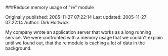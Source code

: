 ###Reduce memory usage of "re" module

Originally published: 2005-11-27 07:22:14
Last updated: 2005-11-27 07:22:14
Author: Dirk Holtwick

My company wrote an application server that works as a long running service. We were confronted with a memory usage that we couldn't explain until we found out, that the re module is caching a lot of data in the background.